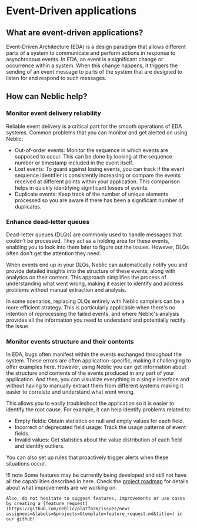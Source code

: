 # Event-Driven applications

## What are event-driven applications?

Event-Driven Architecture (EDA) is a design paradigm that allows different parts of a system to communicate and perform actions in response to asynchronous events. In EDA, an event is a significant change or occurrence within a system. When this change happens, it triggers the sending of an event message to parts of the system that are designed to listen for and respond to such messages.

## How can Neblic help?

### Monitor event delivery reliability

Reliable event delivery is a critical part for the smooth operations of EDA systems. Common problems that you can monitor and get alerted on using Neblic:

* Out-of-order events: Monitor the sequence in which events are supposed to occur. This can be done by looking at the sequence number or timestamp included in the event itself.
* Lost events: To guard against losing events, you can track if the event sequence identifier is consistently increasing or compare the events received at different points within your application. This comparison helps in quickly identifying significant losses of events.
* Duplicate events: Keep track of the number of unique elements processed so you are aware if there has been a significant number of duplicates.

### Enhance dead-letter queues

Dead-letter queues (DLQs) are commonly used to handle messages that couldn’t be processed. They act as a holding area for these events, enabling you to look into them later to figure out the issues. However, DLQs often don't get the attention they need.

When events end up in your DLQs, Neblic can automatically notify you and provide detailed insights into the structure of these events, along with analytics on their content. This approach simplifies the process of understanding what went wrong, making it easier to identify and address problems without manual extraction and analysis. 

In some scenarios, replacing DLQs entirely with Neblic samplers can be a more efficient strategy. This is particularly applicable when there's no intention of reprocessing the failed events, and where Neblic's analysis provides all the information you need to understand and potentially rectify the issue.

### Monitor events structure and their contents

In EDA, bugs often manifest within the events exchanged throughout the system. These errors are often application-specific, making it challenging to offer examples here. However, using Neblic you can get information about the structure and contents of the events produced in any part of your application. And then, you can visualize everything in a single interface and without having to manually extract them from different systems making it easier to correlate and understand what went wrong.

This allows you to easily troubleshoot the application so it is easier to identify the root cause. For example, it can help identify problems related to:

* Empty fields: Obtain statistics on null and empty values for each field.
* Incorrect or deprecated field usage: Track the usage patterns of event fields.
* Invalid values: Get statistics about the value distribution of each field and identify outliers.

You can also set up rules that proactively trigger alerts when these situations occur.

!!! note
    Some features may be currently being developed and still not have all the capabilities described in here. Check the [project roadmap](https://github.com/orgs/neblic/projects/3) for details about what improvements are we working on.

    Also, do not hesitate to suggest features, improvements or use cases by creating a [feature request](https://github.com/neblic/platform/issues/new?assignees=&labels=&projects=&template=feature_request.md&title=) in our github!
